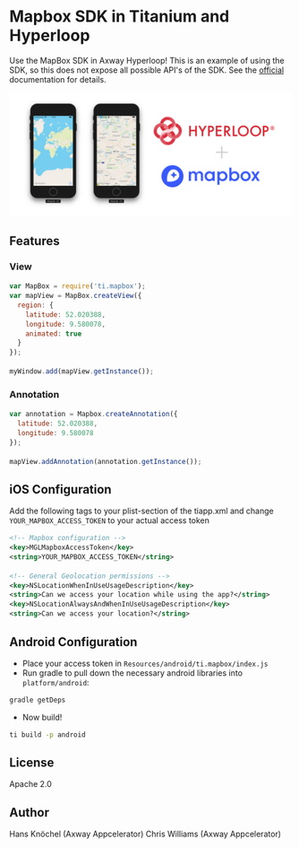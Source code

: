 # Mapbox SDK in Titanium and Hyperloop

Use the MapBox SDK in Axway Hyperloop! This is an example of using the SDK, so this does not expose all possible API's
of the SDK. See the [official](https://www.mapbox.com/ios-sdk/) documentation for details.

<img src="example.jpg" width="800" alt="Mapbox SDK in Appcelerator Hyperloop" />

## Features

### View

```js
var MapBox = require('ti.mapbox');
var mapView = MapBox.createView({
  region: {
    latitude: 52.020388,
    longitude: 9.580078,
    animated: true
  }
});

myWindow.add(mapView.getInstance());
```

### Annotation

```js
var annotation = Mapbox.createAnnotation({
  latitude: 52.020388,
  longitude: 9.580078
});

mapView.addAnnotation(annotation.getInstance());
```

## iOS Configuration

Add the following tags to your plist-section of the tiapp.xml and change `YOUR_MAPBOX_ACCESS_TOKEN` to your
actual access token
```xml
<!-- Mapbox configuration -->
<key>MGLMapboxAccessToken</key>
<string>YOUR_MAPBOX_ACCESS_TOKEN</string>

<!-- General Geolocation permissions -->
<key>NSLocationWhenInUseUsageDescription</key>
<string>Can we access your location while using the app?</string>
<key>NSLocationAlwaysAndWhenInUseUsageDescription</key>
<string>Can we access your location?</string>
```

## Android Configuration
- Place your access token in `Resources/android/ti.mapbox/index.js`
- Run gradle to pull down the necessary android libraries into `platform/android`:
```sh
gradle getDeps
```
- Now build!
```sh
ti build -p android
```

## License

Apache 2.0

## Author

Hans Knöchel (Axway Appcelerator)
Chris Williams (Axway Appcelerator)
